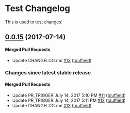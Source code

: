 # Test Changelog

This is used to test changes!

<!-- latest_release -->
## [0.0.15](https://github.com/chef/versioner-test/tree/0.0.15) (2017-07-14)

#### Merged Pull Requests
- Update CHANGELOG.md [#13](https://github.com/chef/versioner-test/pull/13) ([tduffield](https://github.com/tduffield))
<!-- latest_release -->

<!-- release_rollup since=latest_stable -->
### Changes since latest stable release

#### Merged Pull Requests
- Update PR_TRIGGER July 14, 2017 5:10 PM [#11](https://github.com/chef/versioner-test/pull/11) ([tduffield](https://github.com/tduffield)) <!-- 0.0.13 -->
- Update PR_TRIGGER July 14, 2017 5:11 PM [#12](https://github.com/chef/versioner-test/pull/12) ([tduffield](https://github.com/tduffield)) <!-- 0.0.14 -->
- Update CHANGELOG.md [#13](https://github.com/chef/versioner-test/pull/13) ([tduffield](https://github.com/tduffield)) <!-- 0.0.15 -->
<!-- release_rollup -->
